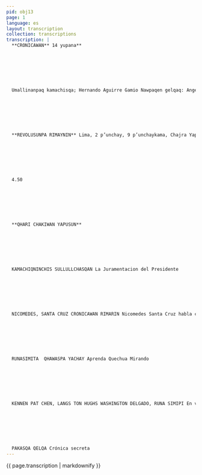 ```yaml
---
pid: obj13
page: 1
language: es
layout: transcription
collection: transcriptions
transcription: |
  **CRONICAWAN** 14 yupana**
  
  
  
  
  
  
  
  Umallinanpaq kamachisqa; Hernando Aguirre Gamio Nawpaqen gelqaq: Angel Avendaño Mit'alipi llank'ana "LA CRONICA" Umalliq, qelqana wasi Andahuaylas k’ijllupi 1472 Lima llaqtapi Tiyanan: Paseo de la República 291 yupanayuq isqon ñiqe patapi. Telf: 283460 Editorial Viru S.A., ruwasqan.
  
  
  
  
  
  
  
  **REVOLUSUNPA RIMAYNIN** Lima, 2 p’unchay, 9 p’unchaykama, Chajra Yapuy Killa 1975**
  
  
  
  
  
  
  
  4.50
  
  
  
  
  
  
  
  **QHARI CHAKIWAN YAPUSUN**
  
  
  
  
  
  
  
  KAMACHIQNINCHIS SULLULLCHASQAN La Juramentacion del Presidente
  
  
  
  
  
  
  
  NICOMEDES, SANTA CRUZ CRONICAWAN RIMARIN Nicomedes Santa Cruz habla con Cronicawan
  
  
  
  
  
  
  
  RUNASIMITA  QHAWASPA YACHAY Aprenda Quechua Mirando
  
  
  
  
  
  
  
  KENNEN PAT CHEN, LANGS TON HUGHS WASHINGTON DELGADO, RUNA SIMIPI En versión Quechua
  
  
  
  
  
  
  
  PAKASQA QELQA Crónica secreta
---
```


{{ page.transcription | markdownify }}
